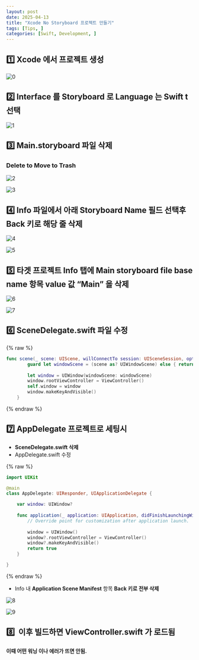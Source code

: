 ```yaml
---
layout: post
date: 2025-04-13
title: "Xcode No Storyboard 프로젝트 만들기"
tags: [Tips, ]
categories: [Swift, Development, ]
---
```




## 1️⃣ Xcode 에서 프로젝트 생성


![0](/assets/img/2025-04-13-Xcode-No-Storyboard-프로젝트-만들기.md/0.png)



## 2️⃣ Interface 를 Storyboard 로 Language 는 Swift t선택


![1](/assets/img/2025-04-13-Xcode-No-Storyboard-프로젝트-만들기.md/1.png)



## 3️⃣ Main.storyboard 파일 삭제



### Delete to Move to Trash


![2](/assets/img/2025-04-13-Xcode-No-Storyboard-프로젝트-만들기.md/2.png)


![3](/assets/img/2025-04-13-Xcode-No-Storyboard-프로젝트-만들기.md/3.png)



## 4️⃣ Info 파일에서 아래 Storyboard Name 필드 선택후 Back 키로 해당 줄 삭제


![4](/assets/img/2025-04-13-Xcode-No-Storyboard-프로젝트-만들기.md/4.png)


![5](/assets/img/2025-04-13-Xcode-No-Storyboard-프로젝트-만들기.md/5.png)



## 5️⃣ 타겟 프로젝트 Info 탭에 Main storyboard file base name 항목 value 값 “Main” 을 삭제


![6](/assets/img/2025-04-13-Xcode-No-Storyboard-프로젝트-만들기.md/6.png)


![7](/assets/img/2025-04-13-Xcode-No-Storyboard-프로젝트-만들기.md/7.png)



## 6️⃣ SceneDelegate.swift 파일 수정



{% raw %}
```swift
func scene(_ scene: UIScene, willConnectTo session: UISceneSession, options connectionOptions: UIScene.ConnectionOptions) {
        guard let windowScene = (scene as? UIWindowScene) else { return }
        
        let window = UIWindow(windowScene: windowScene)
        window.rootViewController = ViewController()
        self.window = window
        window.makeKeyAndVisible()
    }
```
{% endraw %}




## 7️⃣ AppDelegate 프로젝트로 세팅시

- **SceneDelegate.swift 삭제**
- AppDelegate.swift 수정


{% raw %}
```swift
import UIKit

@main
class AppDelegate: UIResponder, UIApplicationDelegate {

    var window: UIWindow?
    
    func application(_ application: UIApplication, didFinishLaunchingWithOptions launchOptions: [UIApplication.LaunchOptionsKey: Any]?) -> Bool {
        // Override point for customization after application launch.
        
        window = UIWindow()
        window?.rootViewController = ViewController()
        window?.makeKeyAndVisible()        
        return true
    }

}
```
{% endraw %}


- Info 내 **Application Scene Manifest** 항목 **Back 키로 전부 삭제**

![8](/assets/img/2025-04-13-Xcode-No-Storyboard-프로젝트-만들기.md/8.png)


![9](/assets/img/2025-04-13-Xcode-No-Storyboard-프로젝트-만들기.md/9.png)



## 8️⃣  이후 빌드하면  ViewController.swift 가 로드됨



#### **이때 어떤 워닝 이나 에러가 뜨면 안됨.**

